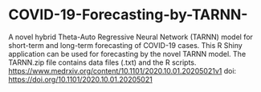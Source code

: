 # COVID-19-Forecasting-by-TARNN-
A novel hybrid Theta-Auto Regressive Neural Network (TARNN) model for short-term and long-term forecasting of COVID-19 cases.
This R Shiny application can be used for forecasting by the novel TARNN model.
The TARNN.zip file contains data files (.txt) and the R scripts. 
https://www.medrxiv.org/content/10.1101/2020.10.01.20205021v1
doi: https://doi.org/10.1101/2020.10.01.20205021
